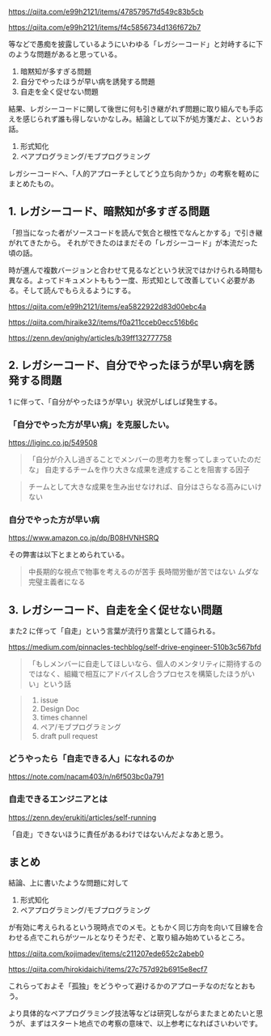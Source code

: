 https://qiita.com/e99h2121/items/47857957fd549c83b5cb


https://qiita.com/e99h2121/items/f4c5856734d136f672b7

等などで愚痴を披露しているようにいわゆる「レガシーコード」と対峙するに下のような問題があると思っている。

1. 暗黙知が多すぎる問題
2. 自分でやったほうが早い病を誘発する問題
3. 自走を全く促せない問題

結果、レガシーコードに関して後世に何も引き継がれず問題に取り組んでも手応えを感じられず誰も得しないかなしみ。結論として以下が処方箋だよ、というお話。

1. 形式知化
2. ペアプログラミング/モブプログラミング

レガシーコードへ、「人的アプローチとしてどう立ち向かうか」の考察を軽めにまとめたもの。




## 1. レガシーコード、暗黙知が多すぎる問題

「担当になった者がソースコードを読んで気合と根性でなんとかする」で引き継がれてきたから。
それができたのはまだその「レガシーコード」が本流だった頃の話。

時が進んで複数バージョンと合わせて見るなどという状況ではかけられる時間も異なる。よってドキュメントももう一度、形式知として改善していく必要がある。そして読んでもらえるようにする。

https://qiita.com/e99h2121/items/ea5822922d83d00ebc4a

https://qiita.com/hiraike32/items/f0a211cceb0ecc516b6c

https://zenn.dev/qnighy/articles/b39ff132777758


## 2. レガシーコード、自分でやったほうが早い病を誘発する問題

1 に伴って、「自分がやったほうが早い」状況がしばしば発生する。


### 「自分でやった方が早い病」を克服したい。

https://liginc.co.jp/549508

> 「自分が介入し過ぎることでメンバーの思考力を奪ってしまっていたのだな」
> 自走するチームを作り大きな成果を達成することを阻害する因子

> チームとして大きな成果を生み出せなければ、自分はさらなる高みにいけない

### 自分でやった方が早い病

https://www.amazon.co.jp/dp/B08HVNHSRQ

その弊害は以下とまとめられている。

> 中長期的な視点で物事を考えるのが苦手
> 長時間労働が苦ではない
> ムダな完璧主義者になる


## 3. レガシーコード、自走を全く促せない問題

また2 に伴って「自走」という言葉が流行り言葉として語られる。

https://medium.com/pinnacles-techblog/self-drive-engineer-510b3c567bfd

> 「もしメンバーに自走してほしいなら、個人のメンタリティに期待するのではなく、組織で相互にアドバイスし合うプロセスを構築したほうがいい」という話

> 1. issue
> 2. Design Doc
> 3. times channel
> 4. ペア/モブプログラミング
> 5. draft pull request


### どうやったら「自走できる人」になれるのか

https://note.com/nacam403/n/n6f503bc0a791


### 自走できるエンジニアとは

https://zenn.dev/erukiti/articles/self-running


「自走」できないほうに責任があるわけではないんだよなあと思う。


## まとめ

結論、上に書いたような問題に対して

1. 形式知化
2. ペアプログラミング/モブプログラミング

が有効に考えられるという現時点でのメモ。ともかく同じ方向を向いて目線を合わせる点でこれらがツールとなりそうだぞ、と取り組み始めているところ。

https://qiita.com/kojimadev/items/c211207ede652c2abeb0

https://qiita.com/hirokidaichi/items/27c757d92b6915e8ecf7

これらっておよそ「孤独」をどうやって避けるかのアプローチなのだなとおもう。

より具体的なペアプログラミング技法等などは研究しながらまたまとめたいと思うが、まずはスタート地点での考察の意味で、以上参考になればさいわいです。
